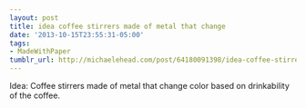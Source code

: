 ```yaml
---
layout: post
title: idea coffee stirrers made of metal that change
date: '2013-10-15T23:55:31-05:00'
tags:
- MadeWithPaper
tumblr_url: http://michaelehead.com/post/64180091398/idea-coffee-stirrers-made-of-metal-that-change
---
```

Idea: Coffee stirrers made of metal that change color based on drinkability of the coffee.

